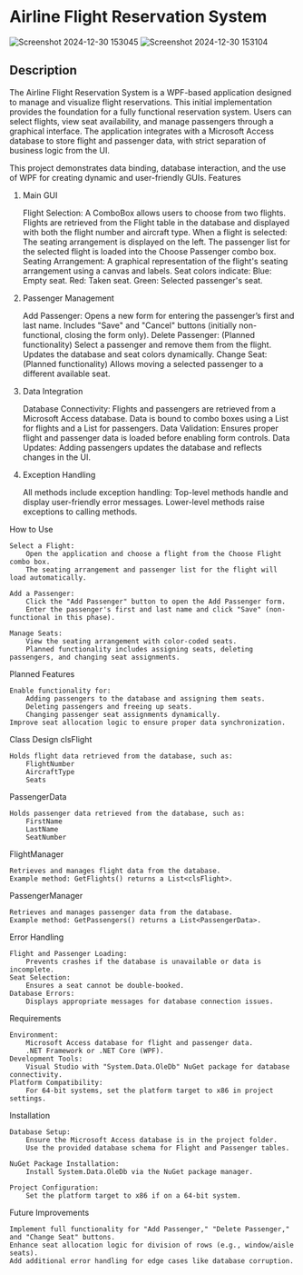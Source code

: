 # Airline Flight Reservation System
![Screenshot 2024-12-30 153045](https://github.com/user-attachments/assets/a8fbc894-800a-4300-bac0-11874638307c)
![Screenshot 2024-12-30 153104](https://github.com/user-attachments/assets/bdb179ee-185c-49ff-a309-039d1f843ae6)
## Description

The Airline Flight Reservation System is a WPF-based application designed to manage and visualize flight reservations. This initial implementation provides the foundation for a fully functional reservation system. Users can select flights, view seat availability, and manage passengers through a graphical interface. The application integrates with a Microsoft Access database to store flight and passenger data, with strict separation of business logic from the UI.

This project demonstrates data binding, database interaction, and the use of WPF for creating dynamic and user-friendly GUIs.
Features
1. Main GUI

    Flight Selection:
        A ComboBox allows users to choose from two flights.
        Flights are retrieved from the Flight table in the database and displayed with both the flight number and aircraft type.
        When a flight is selected:
            The seating arrangement is displayed on the left.
            The passenger list for the selected flight is loaded into the Choose Passenger combo box.
    Seating Arrangement:
        A graphical representation of the flight's seating arrangement using a canvas and labels.
        Seat colors indicate:
            Blue: Empty seat.
            Red: Taken seat.
            Green: Selected passenger's seat.

2. Passenger Management

    Add Passenger:
        Opens a new form for entering the passenger’s first and last name.
        Includes "Save" and "Cancel" buttons (initially non-functional, closing the form only).
    Delete Passenger: (Planned functionality)
        Select a passenger and remove them from the flight.
        Updates the database and seat colors dynamically.
    Change Seat: (Planned functionality)
        Allows moving a selected passenger to a different available seat.

3. Data Integration

    Database Connectivity:
        Flights and passengers are retrieved from a Microsoft Access database.
        Data is bound to combo boxes using a List<clsFlight> for flights and a List<PassengerData> for passengers.
    Data Validation:
        Ensures proper flight and passenger data is loaded before enabling form controls.
    Data Updates:
        Adding passengers updates the database and reflects changes in the UI.

4. Exception Handling

    All methods include exception handling:
        Top-level methods handle and display user-friendly error messages.
        Lower-level methods raise exceptions to calling methods.

How to Use

    Select a Flight:
        Open the application and choose a flight from the Choose Flight combo box.
        The seating arrangement and passenger list for the flight will load automatically.

    Add a Passenger:
        Click the "Add Passenger" button to open the Add Passenger form.
        Enter the passenger's first and last name and click "Save" (non-functional in this phase).

    Manage Seats:
        View the seating arrangement with color-coded seats.
        Planned functionality includes assigning seats, deleting passengers, and changing seat assignments.

Planned Features

    Enable functionality for:
        Adding passengers to the database and assigning them seats.
        Deleting passengers and freeing up seats.
        Changing passenger seat assignments dynamically.
    Improve seat allocation logic to ensure proper data synchronization.

Class Design
clsFlight

    Holds flight data retrieved from the database, such as:
        FlightNumber
        AircraftType
        Seats

PassengerData

    Holds passenger data retrieved from the database, such as:
        FirstName
        LastName
        SeatNumber

FlightManager

    Retrieves and manages flight data from the database.
    Example method: GetFlights() returns a List<clsFlight>.

PassengerManager

    Retrieves and manages passenger data from the database.
    Example method: GetPassengers() returns a List<PassengerData>.

Error Handling

    Flight and Passenger Loading:
        Prevents crashes if the database is unavailable or data is incomplete.
    Seat Selection:
        Ensures a seat cannot be double-booked.
    Database Errors:
        Displays appropriate messages for database connection issues.

Requirements

    Environment:
        Microsoft Access database for flight and passenger data.
        .NET Framework or .NET Core (WPF).
    Development Tools:
        Visual Studio with "System.Data.OleDb" NuGet package for database connectivity.
    Platform Compatibility:
        For 64-bit systems, set the platform target to x86 in project settings.

Installation

    Database Setup:
        Ensure the Microsoft Access database is in the project folder.
        Use the provided database schema for Flight and Passenger tables.

    NuGet Package Installation:
        Install System.Data.OleDb via the NuGet package manager.

    Project Configuration:
        Set the platform target to x86 if on a 64-bit system.

Future Improvements

    Implement full functionality for "Add Passenger," "Delete Passenger," and "Change Seat" buttons.
    Enhance seat allocation logic for division of rows (e.g., window/aisle seats).
    Add additional error handling for edge cases like database corruption.

